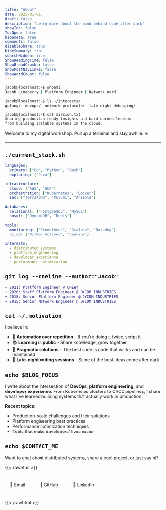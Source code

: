 ```yaml
---
title: "About"
date: 2025-01-01
draft: false
description: "Learn more about the mind behind code after dark"
showToc: false
TocOpen: false
hidemeta: true
comments: false
disableShare: true
hideSummary: true
searchHidden: true
ShowReadingTime: false
ShowBreadCrumbs: false
ShowPostNavLinks: false
ShowWordCount: false
---
```


```bash
jacob@localhost:~$ whoami
Jacob Lineberry | Platform Engineer | Network nerd

jacob@localhost:~$ ls ~/interests/
golang/  devops/  network-protocols/  late-night-debugging/

jacob@localhost:~$ cat mission.txt
Sharing production-ready insights and hard-earned lessons 
from building scalable systems in the cloud.

```

Welcome to my digital workshop. Pull up a terminal and stay awhile. ☕

---

## `./current_stack.sh`

```yaml
languages:
  primary: ["Go", "Python", "Bash"]
  exploring: ["Java"]
  
infrastructure:
  cloud: ["AWS", "GCP"]
  orchestration: ["Kubernetes", "Docker"]
  iac: ["Terraform", "Pulumi", "Ansible"]
  
databases:
  relational: ["PostgreSQL", "MySQL"]
  nosql: ["DynamoDB", "Redis"]
  
tools:
  monitoring: ["Prometheus", "Grafana", "Datadog"]
  ci_cd: ["GitHub Actions", "Jenkins"]
  
interests:
  - distributed_systems
  - platform_engineering
  - developer_experience
  - performance_optimization
```

## `git log --oneline --author="Jacob"`

```diff
+ 2021: Platform Engineer @ CHEWY
+ 2020: Staff Platform Engineer @ DYCOM INDUSTRIES
+ 2018: Senior Platform Engineer @ DYCOM INDUSTRIES
+ 2015: Senior Network Engineer @ DYCOM INDUSTRIES
```

## `cat ~/.motivation`

I believe in:

- 🚀 **Automation over repetition** - If you're doing it twice, script it
- 📚 **Learning in public** - Share knowledge, grow together  
- 🔧 **Pragmatic solutions** - The best code is code that works and can be maintained
- 🌙 **Late-night coding sessions** - Some of the best ideas come after dark

## `echo $BLOG_FOCUS`

I write about the intersection of **DevOps**, **platform engineering**, and **developer experience**. 
From Kubernetes clusters to CI/CD pipelines, I share what I've learned building systems that actually work in production.

**Recent topics:**
- Production-scale challenges and their solutions
- Platform engineering best practices
- Performance optimization techniques
- Tools that make developers' lives easier

## `echo $CONTACT_ME`

Want to chat about distributed systems, share a cool project, or just say hi?

{{< rawhtml >}}
<div style="display: flex; gap: 1rem; margin: 2rem 0; flex-wrap: wrap;">
  <a href="mailto:jlineberry@gmail.com" style="display: inline-flex; align-items: center; padding: 0.5rem 1rem; background: var(--theme); color: var(--primary); text-decoration: none; border-radius: 0.375rem; border: 1px solid var(--border); transition: all 0.2s;">
    📧 Email
  </a>
  <a href="https://github.com/jacob-lineberry" style="display: inline-flex; align-items: center; padding: 0.5rem 1rem; background: var(--theme); color: var(--primary); text-decoration: none; border-radius: 0.375rem; border: 1px solid var(--border); transition: all 0.2s;">
    🐙 GitHub
  </a>
  <a href="https://linkedin.com/in/jacoblineberry" style="display: inline-flex; align-items: center; padding: 0.5rem 1rem; background: var(--theme); color: var(--primary); text-decoration: none; border-radius: 0.375rem; border: 1px solid var(--border); transition: all 0.2s;">
    💼 LinkedIn
  </a>
</div>
{{< /rawhtml >}}